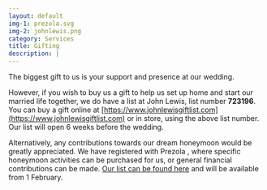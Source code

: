 ```yaml
---
layout: default
img-1: prezola.svg
img-2: johnlewis.png
category: Services
title: Gifting
description: |
---
```


The biggest gift to us is your support and presence at our wedding.

However, if you wish to buy us a gift to help us set up home and start our married life together, we do have a list at John Lewis, list number **723196**. You can buy a gift online at [https://www.johnlewisgiftlist.com](https://www.johnlewisgiftlist.com) or in store, using the above list number. Our list will open 6 weeks before the wedding.

Alternatively, any contributions towards our dream honeymoon would be greatly appreciated. We have registered with Prezola , where specific honeymoon activities can be purchased for us, or general financial contributions can be made. [Our list can be found here](https://prezola.com/wishlists/10180401) and will be available from 1 February.
